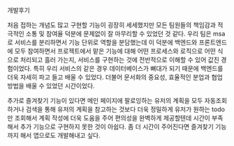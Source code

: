 개발후기



처음 접하는 개념도 많고 구현할 기능이 굉장히 세세했지만 모든 팀원들의 책임감과 적극적인 소통 및 참여율 덕분에 문제없이 잘 마무리할 수 있었던 것 같다. 우리 팀은 msa로 서비스를 분리하면서 기능 단위로 역할을 분담했는데 이 덕분에 백엔드와 프론트엔드에 모두 참여하면서 프로젝트에서 맡은 기능에 대해 어떤 프로세스와 로직으로 어떤 식으로 처리되고 흘러 가는지, 서비스를 구현하는 것에 전반적으로 이해할 수 있어 값진 경험이었다. 특히 우리 서비스의 같은 경우 데이터베이스가 뼈대가 되기 때문에 백엔드를 더욱 자세히 파고 들고 배울 수 있었다. 더불어 문서화의 중요성, 효율적인 분업과 협업 방법을 배울 수 있었던 시간이었다. 





추가로 즐겨찾기 기능이 있다면 메인 페이지에 팔로잉하는 유저의 계획을 모두 자동조회하거나 검색을 통해 유저의 계획을 참고하는 것보다 더욱 정밀하게 유저가 원하는 todo만 조회해서 계획 작성에 더욱 도움을 주어 편의성을 완벽하게 제공할텐데 시간이 부족해서 추가 기능으로 구현하지 못한 것이 아쉽다. 좀 더 시간이 주어진다면 즐겨찾기 기능까지 해서 앱으로도 개발해내고 싶다.

